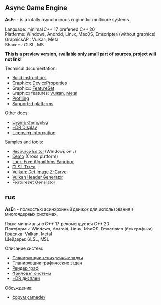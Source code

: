 ## Async Game Engine

__AsEn__ - is a totally asynchronous engine for multicore systems.

Language: minimal C++ 17, preferred C++ 20<br/>
Platforms: Windows, Android, Linux, MacOS, Emscripten (without graphics)<br/>
GraphicsAPI: Vulkan, Metal<br/>
Shaders: GLSL, MSL<br/>

**This is a preview version, available only small part of sources, project will not link!**

Technical documentation:
 * [Build instructions](engine/docs/Build.md)
 * Graphics: [DeviceProperties](engine/docs/DeviceProperties.md)
 * Graphics: [FeatureSet](engine/docs/FeatureSet.md)
 * Graphics features: [Vulkan](engine/docs/VulkanFeatures.md), [Metal](engine/docs/MetalFeatures.md)
 * [Profiling](engine/docs/Profiling.md)
 * [Supported platforms](engine/docs/Platforms.md)

Other docs:
 * [Engine changelog](engine/Changelog.md)
 * [HDR Display](engine/docs/HDR_Display.md)
 * [Licensing information](LICENSE)

Samples and tools:
 * [Resource Editor](samples/res_editor/Readme.md) (Windows only)
 * [Demo](samples/demo/Readme.md) (Cross platform)
 * [Lock-Free Algorithms Sandbox](engine/tools/lfas/Readme.md)
 * [GLSL-Trace](engine/tools/res_pack/shader_trace/Readme.md)
 * [Vulkan: Get Image Z-Curve](engine/tools/vulkan_image_zcurve/Readme.md)
 * [Vulkan Header Generator](engine/tools/vulkan_header_gen/Readme.md)
 * [FeatureSet Generator](engine/tools/res_pack/utils/feature_set_gen/Readme.md)


## rus

__AsEn__ - полностью асинхронный движок для использования в многоядерных системах.

Язык: минимально C++ 17, рекомендуется C++ 20<br/>
Платформы: Windows, Android, Linux, MacOS, Emscripten (без графики)<br/>
Графика: Vulkan, Metal<br/>
Шейдеры: GLSL, MSL<br/>

Описание систем:
 * [Планировщик асинхронных задач](engine/docs/ru/TaskScheduler.md)
 * [Планировщик графических задач](engine/docs/ru/RenderTaskScheduler.md)
 * [Рендер граф](engine/docs/ru/RenderGraph.md)
 * [Файловая система](engine/docs/ru/VirtualFileSystem.md)
 * [HDR дисплеи](engine/docs/ru/HDR_Display.md)

Обсуждение:
 * [форум gamedev](https://gamedev.ru/flame/forum/?id=277212) 
